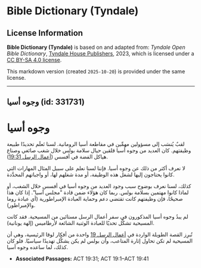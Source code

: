 # Bible Dictionary (Tyndale)

## License Information

**Bible Dictionary (Tyndale)** is based on and adapted from: _Tyndale Open Bible Dictionary_, [Tyndale House Publishers](https://tyndaleopenresources.com/), 2023, which is licensed under a [CC BY-SA 4.0 license](https://creativecommons.org/licenses/by-sa/4.0/legalcode.en).

This markdown version (created `2025-10-20`) is provided under the same license.



--------------------------------

## وجوه أسيا (id: 331731)

وجوه أسيا
=========

لقبٌ يُنسَب إلى مسؤولين مهمِّين في مقاطعة أسيا الرومانية. لسنا نَعلَم تحديدًا طبيعة وظيفتهم. كان العديد من وجوه أسيا قلقين حيال سلامة بولس خلال شغب صائغي وصناع هياكل الفضة في أفسس ([أعمال الرسل 19:31](https://ref.ly/Acts19:31)).

لا نعرف أكثر من ذلك عن وجوه أسيا. فإننا لسنا نعلم على سبيل المثال المهارات التي كانوا يحتاجون إليها لشغل هذه الوظيفة، أو مدة شغلهم لها، أو واجباتهم المحدَّدة.

كذلك، لسنا نعرف بوضوح سبب وجود العديد من وجوه أسيا في أفسس خلال الشغب، أو لماذا كانوا مهتمين بسلامة بولس. ربما كان هؤلاء ضمن قادة "مجلس آسيا". إذا كان هذا صحيحًا، فإن وظيفتهم كانت تقتضي دعم وحماية العبادة الإمبراطورية (أي عبادة روما والإمبراطور).

لم يبدُ وجوه أسيا المذكورون في سفر أعمال الرسل مستائين من المسيحية. فقد كانت المسيحية تشكِّل تحديًا للعبادة الوثنية الشائعة لأرطاميس (إلهة يونانية).

تُبرِز القصة الطويلة الواردة في [أعمال الرسل 19](https://ref.ly/Acts19:1-Acts19:41) واحدة من أفكار لوقا الرئيسية، وهي أن المسيحية لم تكن تحاول إثارة المتاعب، وأن بولس لم يكن يشكِّل تهديدًا سياسيًا. فلو كان كذلك، لما ساعده وجوه أسيا.

* **Associated Passages:** ACT 19:31; ACT 19:1–ACT 19:41

